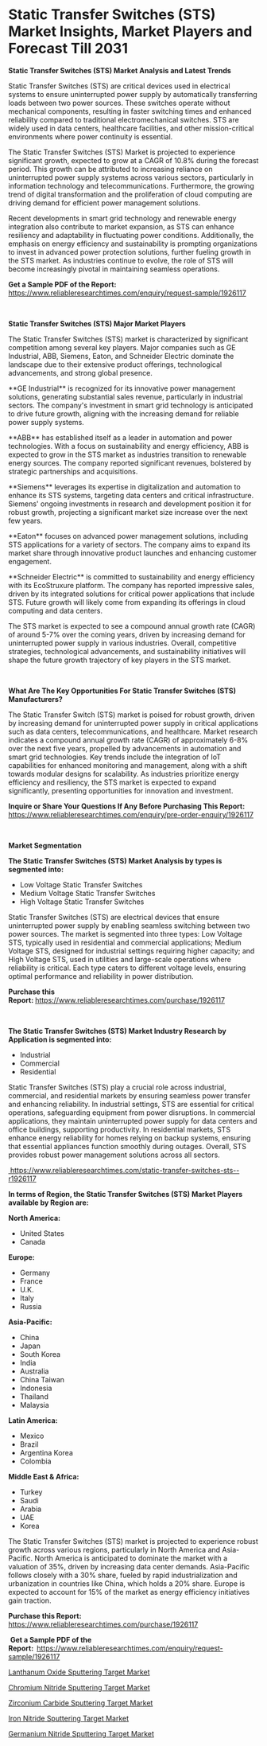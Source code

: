 <p><h1>Static Transfer Switches (STS) Market Insights, Market Players and Forecast Till 2031</h1></p><p><strong>Static Transfer Switches (STS) Market Analysis and Latest Trends</strong></p>
<p><p>Static Transfer Switches (STS) are critical devices used in electrical systems to ensure uninterrupted power supply by automatically transferring loads between two power sources. These switches operate without mechanical components, resulting in faster switching times and enhanced reliability compared to traditional electromechanical switches. STS are widely used in data centers, healthcare facilities, and other mission-critical environments where power continuity is essential.</p><p>The Static Transfer Switches (STS) Market is projected to experience significant growth, expected to grow at a CAGR of 10.8% during the forecast period. This growth can be attributed to increasing reliance on uninterrupted power supply systems across various sectors, particularly in information technology and telecommunications. Furthermore, the growing trend of digital transformation and the proliferation of cloud computing are driving demand for efficient power management solutions.</p><p>Recent developments in smart grid technology and renewable energy integration also contribute to market expansion, as STS can enhance resiliency and adaptability in fluctuating power conditions. Additionally, the emphasis on energy efficiency and sustainability is prompting organizations to invest in advanced power protection solutions, further fueling growth in the STS market. As industries continue to evolve, the role of STS will become increasingly pivotal in maintaining seamless operations.</p></p>
<p><strong>Get a Sample PDF of the Report:&nbsp;</strong> <a href="https://www.reliableresearchtimes.com/enquiry/request-sample/1926117?utm_campaign=1425&utm_medium=2&utm_source=Github&utm_content=ia&utm_term=25102024&utm_id=static-transfer-switches-sts">https://www.reliableresearchtimes.com/enquiry/request-sample/1926117</a></p>
<p>&nbsp;</p>
<p><strong>Static Transfer Switches (STS) Major Market Players</strong></p>
<p><p>The Static Transfer Switches (STS) market is characterized by significant competition among several key players. Major companies such as GE Industrial, ABB, Siemens, Eaton, and Schneider Electric dominate the landscape due to their extensive product offerings, technological advancements, and strong global presence.</p><p>**GE Industrial** is recognized for its innovative power management solutions, generating substantial sales revenue, particularly in industrial sectors. The company's investment in smart grid technology is anticipated to drive future growth, aligning with the increasing demand for reliable power supply systems.</p><p>**ABB** has established itself as a leader in automation and power technologies. With a focus on sustainability and energy efficiency, ABB is expected to grow in the STS market as industries transition to renewable energy sources. The company reported significant revenues, bolstered by strategic partnerships and acquisitions.</p><p>**Siemens** leverages its expertise in digitalization and automation to enhance its STS systems, targeting data centers and critical infrastructure. Siemens' ongoing investments in research and development position it for robust growth, projecting a significant market size increase over the next few years.</p><p>**Eaton** focuses on advanced power management solutions, including STS applications for a variety of sectors. The company aims to expand its market share through innovative product launches and enhancing customer engagement.</p><p>**Schneider Electric** is committed to sustainability and energy efficiency with its EcoStruxure platform. The company has reported impressive sales, driven by its integrated solutions for critical power applications that include STS. Future growth will likely come from expanding its offerings in cloud computing and data centers.</p><p>The STS market is expected to see a compound annual growth rate (CAGR) of around 5-7% over the coming years, driven by increasing demand for uninterrupted power supply in various industries. Overall, competitive strategies, technological advancements, and sustainability initiatives will shape the future growth trajectory of key players in the STS market.</p></p>
<p>&nbsp;</p>
<p><strong>What Are The Key Opportunities For Static Transfer Switches (STS) Manufacturers?</strong></p>
<p><p>The Static Transfer Switch (STS) market is poised for robust growth, driven by increasing demand for uninterrupted power supply in critical applications such as data centers, telecommunications, and healthcare. Market research indicates a compound annual growth rate (CAGR) of approximately 6-8% over the next five years, propelled by advancements in automation and smart grid technologies. Key trends include the integration of IoT capabilities for enhanced monitoring and management, along with a shift towards modular designs for scalability. As industries prioritize energy efficiency and resiliency, the STS market is expected to expand significantly, presenting opportunities for innovation and investment.</p></p>
<p><strong>Inquire or Share Your Questions If Any Before Purchasing This Report:</strong> <a href="https://www.reliableresearchtimes.com/enquiry/pre-order-enquiry/1926117?utm_campaign=1425&utm_medium=2&utm_source=Github&utm_content=ia&utm_term=25102024&utm_id=static-transfer-switches-sts">https://www.reliableresearchtimes.com/enquiry/pre-order-enquiry/1926117</a></p>
<p>&nbsp;</p>
<p><strong>Market Segmentation</strong></p>
<p><strong>The Static Transfer Switches (STS) Market Analysis by types is segmented into:</strong></p>
<p><ul><li>Low Voltage Static Transfer Switches</li><li>Medium Voltage Static Transfer Switches</li><li>High Voltage Static Transfer Switches</li></ul></p>
<p><p>Static Transfer Switches (STS) are electrical devices that ensure uninterrupted power supply by enabling seamless switching between two power sources. The market is segmented into three types: Low Voltage STS, typically used in residential and commercial applications; Medium Voltage STS, designed for industrial settings requiring higher capacity; and High Voltage STS, used in utilities and large-scale operations where reliability is critical. Each type caters to different voltage levels, ensuring optimal performance and reliability in power distribution.</p></p>
<p><strong>Purchase this Report:&nbsp;</strong><a href="https://www.reliableresearchtimes.com/purchase/1926117?utm_campaign=1425&utm_medium=2&utm_source=Github&utm_content=ia&utm_term=25102024&utm_id=static-transfer-switches-sts">https://www.reliableresearchtimes.com/purchase/1926117</a></p>
<p>&nbsp;</p>
<p><strong>The Static Transfer Switches (STS) Market Industry Research by Application is segmented into:</strong></p>
<p><ul><li>Industrial</li><li>Commercial</li><li>Residential</li></ul></p>
<p><p>Static Transfer Switches (STS) play a crucial role across industrial, commercial, and residential markets by ensuring seamless power transfer and enhancing reliability. In industrial settings, STS are essential for critical operations, safeguarding equipment from power disruptions. In commercial applications, they maintain uninterrupted power supply for data centers and office buildings, supporting productivity. In residential markets, STS enhance energy reliability for homes relying on backup systems, ensuring that essential appliances function smoothly during outages. Overall, STS provides robust power management solutions across all sectors.</p></p>
<p><a href="https://www.reliableresearchtimes.com/static-transfer-switches-sts--r1926117?utm_campaign=1425&utm_medium=2&utm_source=Github&utm_content=ia&utm_term=25102024&utm_id=static-transfer-switches-sts">&nbsp;https://www.reliableresearchtimes.com/static-transfer-switches-sts--r1926117</a></p>
<p><strong>In terms of Region, the Static Transfer Switches (STS) Market Players available by Region are:</strong></p>
<p>
    <p> <strong> North America: </strong>
        <ul>
            <li>United States</li>
            <li>Canada</li>
        </ul>
        </p> 
    <p> <strong> Europe: </strong>
        <ul>
            <li>Germany</li>
            <li>France</li>
            <li>U.K.</li>
            <li>Italy</li>
            <li>Russia</li>
        </ul>
        </p> 
    <p> <strong> Asia-Pacific: </strong>
        <ul>
            <li>China</li>
            <li>Japan</li>
            <li>South Korea</li>
            <li>India</li>
            <li>Australia</li>
            <li>China Taiwan</li>
            <li>Indonesia</li>
            <li>Thailand</li>
            <li>Malaysia</li>
        </ul>
        </p> 
    <p> <strong> Latin America: </strong>
        <ul>
            <li>Mexico</li>
            <li>Brazil</li>
            <li>Argentina Korea</li>
            <li>Colombia</li>
        </ul>
        </p> 
    <p> <strong> Middle East & Africa: </strong>
        <ul>
            <li>Turkey</li>
            <li>Saudi</li>
            <li>Arabia</li>
            <li>UAE</li>
            <li>Korea</li>
        </ul>
    </p>
    </p>
<p><p>The Static Transfer Switches (STS) market is projected to experience robust growth across various regions, particularly in North America and Asia-Pacific. North America is anticipated to dominate the market with a valuation of 35%, driven by increasing data center demands. Asia-Pacific follows closely with a 30% share, fueled by rapid industrialization and urbanization in countries like China, which holds a 20% share. Europe is expected to account for 15% of the market as energy efficiency initiatives gain traction.</p></p>
<p><strong>Purchase this Report: </strong><a href="https://www.reliableresearchtimes.com/purchase/1926117?utm_campaign=1425&utm_medium=2&utm_source=Github&utm_content=ia&utm_term=25102024&utm_id=static-transfer-switches-sts">https://www.reliableresearchtimes.com/purchase/1926117</a></p>
<p>&nbsp;<strong>Get a Sample PDF of the Report:&nbsp;&nbsp;</strong><a href="https://www.reliableresearchtimes.com/enquiry/request-sample/1926117?utm_campaign=1425&utm_medium=2&utm_source=Github&utm_content=ia&utm_term=25102024&utm_id=static-transfer-switches-sts">https://www.reliableresearchtimes.com/enquiry/request-sample/1926117</a></p>
<p><strong></strong></p>
<p><p><a href="https://www.linkedin.com/pulse/lanthanum-oxide-sputtering-target-market-global-share-ranking-mhraf?utm_campaign=1425&utm_medium=2&utm_source=Github&utm_content=ia&utm_term=25102024&utm_id=static-transfer-switches-sts">Lanthanum Oxide Sputtering Target Market</a></p><p><a href="https://www.linkedin.com/pulse/sustainability-trends-chromium-nitride-sputtering-target-gnaqf?utm_campaign=1425&utm_medium=2&utm_source=Github&utm_content=ia&utm_term=25102024&utm_id=static-transfer-switches-sts">Chromium Nitride Sputtering Target Market</a></p><p><a href="https://www.linkedin.com/pulse/zirconium-carbide-sputtering-target-market-revolution-2024-bpvlf?utm_campaign=1425&utm_medium=2&utm_source=Github&utm_content=ia&utm_term=25102024&utm_id=static-transfer-switches-sts">Zirconium Carbide Sputtering Target Market</a></p><p><a href="https://www.linkedin.com/pulse/emerging-trends-iron-nitride-sputtering-target-market-global-qr7bf?utm_campaign=1425&utm_medium=2&utm_source=Github&utm_content=ia&utm_term=25102024&utm_id=static-transfer-switches-sts">Iron Nitride Sputtering Target Market</a></p><p><a href="https://www.linkedin.com/pulse/global-germanium-nitride-sputtering-target-market-landscape-2yttf?utm_campaign=1425&utm_medium=2&utm_source=Github&utm_content=ia&utm_term=25102024&utm_id=static-transfer-switches-sts">Germanium Nitride Sputtering Target Market</a></p></p>